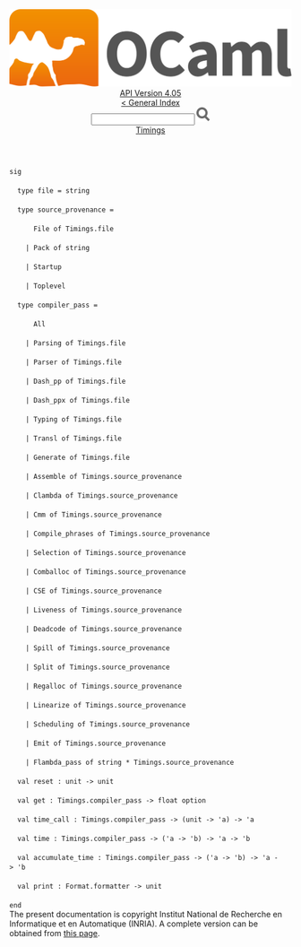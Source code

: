<!-- ((! set title API !)) ((! set documentation !)) ((! set api !)) ((! set nobreadcrumb !)) -->
<div class="api"><header><nav class="toc brand"><a class="brand" href="https://ocaml.org/"><img src="colour-logo-gray.svg" class="svg" alt="OCaml"></a></nav><nav class="toc"><div class="toc_version"><a href="/docs" id="version-select">API Version 4.05</a></div><a href="index.html">&lt; General Index</a><div class="api_search"><input type="text" name="apisearch" id="api_search" oninput="mySearch(false);" onkeypress="this.oninput();" onclick="this.oninput();" onpaste="this.oninput();">
<img src="search_icon.svg" alt="Search" class="svg" onclick="mySearch(false)"></div>
<div id="search_results"></div><div class="toc_title"><a href="Timings.html">Timings</a></div><ul></ul></nav></header>
<code class="code"><span class="keyword">sig</span><br>
&nbsp;&nbsp;<span class="keyword">type</span>&nbsp;file&nbsp;=&nbsp;string<br>
&nbsp;&nbsp;<span class="keyword">type</span>&nbsp;source_provenance&nbsp;=<br>
&nbsp;&nbsp;&nbsp;&nbsp;&nbsp;&nbsp;<span class="constructor">File</span>&nbsp;<span class="keyword">of</span>&nbsp;<span class="constructor">Timings</span>.file<br>
&nbsp;&nbsp;&nbsp;&nbsp;<span class="keywordsign">|</span>&nbsp;<span class="constructor">Pack</span>&nbsp;<span class="keyword">of</span>&nbsp;string<br>
&nbsp;&nbsp;&nbsp;&nbsp;<span class="keywordsign">|</span>&nbsp;<span class="constructor">Startup</span><br>
&nbsp;&nbsp;&nbsp;&nbsp;<span class="keywordsign">|</span>&nbsp;<span class="constructor">Toplevel</span><br>
&nbsp;&nbsp;<span class="keyword">type</span>&nbsp;compiler_pass&nbsp;=<br>
&nbsp;&nbsp;&nbsp;&nbsp;&nbsp;&nbsp;<span class="constructor">All</span><br>
&nbsp;&nbsp;&nbsp;&nbsp;<span class="keywordsign">|</span>&nbsp;<span class="constructor">Parsing</span>&nbsp;<span class="keyword">of</span>&nbsp;<span class="constructor">Timings</span>.file<br>
&nbsp;&nbsp;&nbsp;&nbsp;<span class="keywordsign">|</span>&nbsp;<span class="constructor">Parser</span>&nbsp;<span class="keyword">of</span>&nbsp;<span class="constructor">Timings</span>.file<br>
&nbsp;&nbsp;&nbsp;&nbsp;<span class="keywordsign">|</span>&nbsp;<span class="constructor">Dash_pp</span>&nbsp;<span class="keyword">of</span>&nbsp;<span class="constructor">Timings</span>.file<br>
&nbsp;&nbsp;&nbsp;&nbsp;<span class="keywordsign">|</span>&nbsp;<span class="constructor">Dash_ppx</span>&nbsp;<span class="keyword">of</span>&nbsp;<span class="constructor">Timings</span>.file<br>
&nbsp;&nbsp;&nbsp;&nbsp;<span class="keywordsign">|</span>&nbsp;<span class="constructor">Typing</span>&nbsp;<span class="keyword">of</span>&nbsp;<span class="constructor">Timings</span>.file<br>
&nbsp;&nbsp;&nbsp;&nbsp;<span class="keywordsign">|</span>&nbsp;<span class="constructor">Transl</span>&nbsp;<span class="keyword">of</span>&nbsp;<span class="constructor">Timings</span>.file<br>
&nbsp;&nbsp;&nbsp;&nbsp;<span class="keywordsign">|</span>&nbsp;<span class="constructor">Generate</span>&nbsp;<span class="keyword">of</span>&nbsp;<span class="constructor">Timings</span>.file<br>
&nbsp;&nbsp;&nbsp;&nbsp;<span class="keywordsign">|</span>&nbsp;<span class="constructor">Assemble</span>&nbsp;<span class="keyword">of</span>&nbsp;<span class="constructor">Timings</span>.source_provenance<br>
&nbsp;&nbsp;&nbsp;&nbsp;<span class="keywordsign">|</span>&nbsp;<span class="constructor">Clambda</span>&nbsp;<span class="keyword">of</span>&nbsp;<span class="constructor">Timings</span>.source_provenance<br>
&nbsp;&nbsp;&nbsp;&nbsp;<span class="keywordsign">|</span>&nbsp;<span class="constructor">Cmm</span>&nbsp;<span class="keyword">of</span>&nbsp;<span class="constructor">Timings</span>.source_provenance<br>
&nbsp;&nbsp;&nbsp;&nbsp;<span class="keywordsign">|</span>&nbsp;<span class="constructor">Compile_phrases</span>&nbsp;<span class="keyword">of</span>&nbsp;<span class="constructor">Timings</span>.source_provenance<br>
&nbsp;&nbsp;&nbsp;&nbsp;<span class="keywordsign">|</span>&nbsp;<span class="constructor">Selection</span>&nbsp;<span class="keyword">of</span>&nbsp;<span class="constructor">Timings</span>.source_provenance<br>
&nbsp;&nbsp;&nbsp;&nbsp;<span class="keywordsign">|</span>&nbsp;<span class="constructor">Comballoc</span>&nbsp;<span class="keyword">of</span>&nbsp;<span class="constructor">Timings</span>.source_provenance<br>
&nbsp;&nbsp;&nbsp;&nbsp;<span class="keywordsign">|</span>&nbsp;<span class="constructor">CSE</span>&nbsp;<span class="keyword">of</span>&nbsp;<span class="constructor">Timings</span>.source_provenance<br>
&nbsp;&nbsp;&nbsp;&nbsp;<span class="keywordsign">|</span>&nbsp;<span class="constructor">Liveness</span>&nbsp;<span class="keyword">of</span>&nbsp;<span class="constructor">Timings</span>.source_provenance<br>
&nbsp;&nbsp;&nbsp;&nbsp;<span class="keywordsign">|</span>&nbsp;<span class="constructor">Deadcode</span>&nbsp;<span class="keyword">of</span>&nbsp;<span class="constructor">Timings</span>.source_provenance<br>
&nbsp;&nbsp;&nbsp;&nbsp;<span class="keywordsign">|</span>&nbsp;<span class="constructor">Spill</span>&nbsp;<span class="keyword">of</span>&nbsp;<span class="constructor">Timings</span>.source_provenance<br>
&nbsp;&nbsp;&nbsp;&nbsp;<span class="keywordsign">|</span>&nbsp;<span class="constructor">Split</span>&nbsp;<span class="keyword">of</span>&nbsp;<span class="constructor">Timings</span>.source_provenance<br>
&nbsp;&nbsp;&nbsp;&nbsp;<span class="keywordsign">|</span>&nbsp;<span class="constructor">Regalloc</span>&nbsp;<span class="keyword">of</span>&nbsp;<span class="constructor">Timings</span>.source_provenance<br>
&nbsp;&nbsp;&nbsp;&nbsp;<span class="keywordsign">|</span>&nbsp;<span class="constructor">Linearize</span>&nbsp;<span class="keyword">of</span>&nbsp;<span class="constructor">Timings</span>.source_provenance<br>
&nbsp;&nbsp;&nbsp;&nbsp;<span class="keywordsign">|</span>&nbsp;<span class="constructor">Scheduling</span>&nbsp;<span class="keyword">of</span>&nbsp;<span class="constructor">Timings</span>.source_provenance<br>
&nbsp;&nbsp;&nbsp;&nbsp;<span class="keywordsign">|</span>&nbsp;<span class="constructor">Emit</span>&nbsp;<span class="keyword">of</span>&nbsp;<span class="constructor">Timings</span>.source_provenance<br>
&nbsp;&nbsp;&nbsp;&nbsp;<span class="keywordsign">|</span>&nbsp;<span class="constructor">Flambda_pass</span>&nbsp;<span class="keyword">of</span>&nbsp;string&nbsp;*&nbsp;<span class="constructor">Timings</span>.source_provenance<br>
&nbsp;&nbsp;<span class="keyword">val</span>&nbsp;reset&nbsp;:&nbsp;unit&nbsp;<span class="keywordsign">-&gt;</span>&nbsp;unit<br>
&nbsp;&nbsp;<span class="keyword">val</span>&nbsp;get&nbsp;:&nbsp;<span class="constructor">Timings</span>.compiler_pass&nbsp;<span class="keywordsign">-&gt;</span>&nbsp;float&nbsp;option<br>
&nbsp;&nbsp;<span class="keyword">val</span>&nbsp;time_call&nbsp;:&nbsp;<span class="constructor">Timings</span>.compiler_pass&nbsp;<span class="keywordsign">-&gt;</span>&nbsp;(unit&nbsp;<span class="keywordsign">-&gt;</span>&nbsp;<span class="keywordsign">'</span>a)&nbsp;<span class="keywordsign">-&gt;</span>&nbsp;<span class="keywordsign">'</span>a<br>
&nbsp;&nbsp;<span class="keyword">val</span>&nbsp;time&nbsp;:&nbsp;<span class="constructor">Timings</span>.compiler_pass&nbsp;<span class="keywordsign">-&gt;</span>&nbsp;(<span class="keywordsign">'</span>a&nbsp;<span class="keywordsign">-&gt;</span>&nbsp;<span class="keywordsign">'</span>b)&nbsp;<span class="keywordsign">-&gt;</span>&nbsp;<span class="keywordsign">'</span>a&nbsp;<span class="keywordsign">-&gt;</span>&nbsp;<span class="keywordsign">'</span>b<br>
&nbsp;&nbsp;<span class="keyword">val</span>&nbsp;accumulate_time&nbsp;:&nbsp;<span class="constructor">Timings</span>.compiler_pass&nbsp;<span class="keywordsign">-&gt;</span>&nbsp;(<span class="keywordsign">'</span>a&nbsp;<span class="keywordsign">-&gt;</span>&nbsp;<span class="keywordsign">'</span>b)&nbsp;<span class="keywordsign">-&gt;</span>&nbsp;<span class="keywordsign">'</span>a&nbsp;<span class="keywordsign">-&gt;</span>&nbsp;<span class="keywordsign">'</span>b<br>
&nbsp;&nbsp;<span class="keyword">val</span>&nbsp;print&nbsp;:&nbsp;<span class="constructor">Format</span>.formatter&nbsp;<span class="keywordsign">-&gt;</span>&nbsp;unit<br>
<span class="keyword">end</span></code><div class="copyright">The present documentation is copyright Institut National de Recherche en Informatique et en Automatique (INRIA). A complete version can be obtained from <a href="http://caml.inria.fr/pub/docs/manual-ocaml/">this page</a>.</div></div>